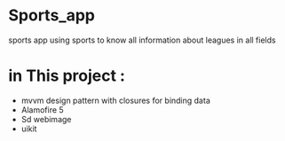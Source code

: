 # Sports_app
sports app using sports to know all information about leagues in all fields 


# in This project : 
- mvvm design pattern with closures for binding data 
- Alamofire 5
- Sd webimage 
- uikit 

